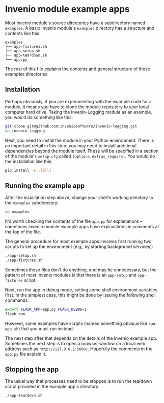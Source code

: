 # Invenio module example apps

Most Invenio module's source directories have a subdirectory named `examples`. A basic Invenio module's `examples` directory has a structure and contents like this.

```
examples
├── app-fixtures.sh
├── app-setup.sh
├── app-teardown.sh
└── app.py
```

The rest of this file explains the contents and general structure of these examples directories.


## Installation

Perhaps obviously, if you are experimenting with the example code for a module, it means you have to clone the module repository to your local computer hard drive. Taking the Invenio-Logging module as an example, you would do something like this:

```sh
git clone git@github.com:inveniosoftware/invenio-logging.git
cd invenio-logging
```

Next, you need to install the module in your Python environment. There is an important detail in this step: you may need to install additional dependencies beyond the module itself.  These will be specified in a section of the module's `setup.cfg` called `[options.extras_require]`. You would do the installation like this:

```sh
pip install -e .[all]
```


## Running the example app

After the installation step above, change your shell's working directory to the `examples` subdirectory:

```sh
cd examples
```

It's worth checking the contents of the file `app.py` for explanations &ndash; sometimes Invenio module example apps have explanations in comments at the top of the file.

The general procedure for most example apps involves first running two scripts to set up the environment (e.g., by starting background services):

```sh
./app-setup.sh
./app-fixtures.sh
```

Sometimes these files don't do anything, and may be unnecessary, but the pattern of most Invenio modules is that there is an `app-setup` and `app-fixtures` script.

Next, run the app in debug mode, setting some shell environment variables first. In the simplest case,  this might be done by issuing the following shell commands:

```sh
export FLASK_APP=app.py FLASK_DEBUG=1
flask run
```

However, some examples have scripts (named something obvious like `run-app.sh`) that you must run instead.

The next step after that depends on the details of the Invenio example app. Sometimes the next step is to open a browser window on a local web address such as `http://127.0.0.1:5000/`. Hopefully the comments in the `app.py` file explain it.


## Stopping the app

The usual way that processes need to be stopped is to run the teardown script provided in the  example app's directory:

```sh
./app-teardown.sh
```
